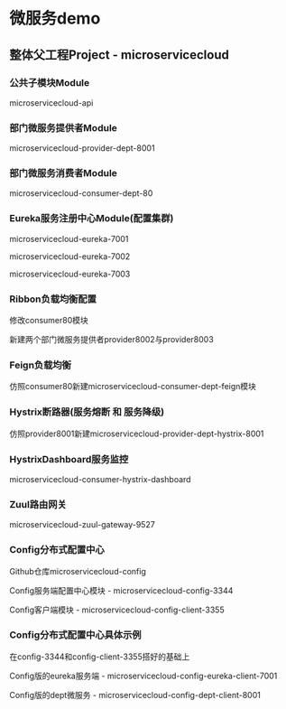 # 微服务demo
## 整体父工程Project - microservicecloud
### 公共子模块Module
microservicecloud-api

### 部门微服务提供者Module
microservicecloud-provider-dept-8001

### 部门微服务消费者Module
microservicecloud-consumer-dept-80

### Eureka服务注册中心Module(配置集群)
microservicecloud-eureka-7001

microservicecloud-eureka-7002

microservicecloud-eureka-7003

### Ribbon负载均衡配置
修改consumer80模块

新建两个部门微服务提供者provider8002与provider8003

### Feign负载均衡
仿照consumer80新建microservicecloud-consumer-dept-feign模块

### Hystrix断路器(服务熔断 和 服务降级)
仿照provider8001新建microservicecloud-provider-dept-hystrix-8001

### HystrixDashboard服务监控
microservicecloud-consumer-hystrix-dashboard

### Zuul路由网关
microservicecloud-zuul-gateway-9527

### Config分布式配置中心
Github仓库microservicecloud-config

Config服务端配置中心模块 - microservicecloud-config-3344

Config客户端模块 - microservicecloud-config-client-3355


### Config分布式配置中心具体示例
在config-3344和config-client-3355搭好的基础上

Config版的eureka服务端 - microservicecloud-config-eureka-client-7001

Config版的dept微服务 - microservicecloud-config-dept-client-8001


